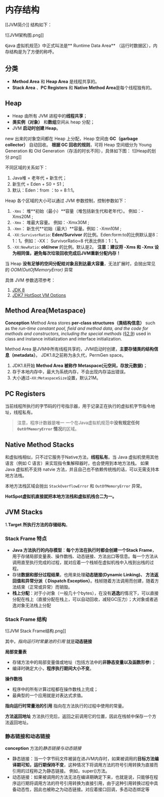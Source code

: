 # 内存结构
[[JVM简介]] 结构如下：

![[JVM架构图.png]]

《java 虚拟机规范》中正式叫法是** Runtime Data Area** （运行时数据区），内存结构是为了方便的称呼。

## 分类
- **Method Area** 和 **Heap Area** 是线程共享的。
- **Stack Area** 、**PC Registers** 和 **Native Method Area**是每个线程独有的。


## Heap
- Heap 由所有 JVM 进程中的**线程共享**；
- **类实例（对象）** 和**数组**空间从 heap 分配；
- JVM **启动时创建 Heap**。

new 出来的对象空间都在 Heap 上分配，Heap 空间由 **GC（garbage collector）** 自动回收。
**根据 GC 回收的规则**，可将 Heap 空间细分为 Young Generation 和 Old Generation（存活的时长不同），具体如下图：
![[Heap的划分.png]]

不同区域的关系如下：
1. Java堆 = 老年代 + 新生代；
2. 新生代 = Eden + S0 + S1；
3. 默认：Eden：from ：to = 8:1:1。

Heap 各个区域的大小可以通过 JVM 参数控制，控制参数如下：
1. `-Xms`： 堆**初始（最小）**容量（堆包括新生代和老年代）。 例如：-Xms20M ;
2. `-Xmx`： 堆最大容量。 例如：-Xmx30M ;
3. `-Xmn`： 新生代**初始（最大）**容量。例如：-Xmn10M  ;
4. `-XX:SurvivorRatio`: **Eden/Survivor** 的比例。Eden:form:to的比例默认是8：1：1。例如：-XX： SurvivorRatio=8 代表比例8：1：1。
5. `-XX:NewRatio`: **old/new** 的比例。默认是2。
**注意：建议将 -Xms 和 -Xmx 设为相同值，避免每次垃圾回收完成后JVM重新分配内存！**  

当 Heap **没有足够的空间分配给对象且到达最大容量**，无法扩展时，会抛出常见的 *OOM(OutOfMemoryError)* 异常

具体 JVM 参数选项参考：
1. [JDK 8](https://docs.oracle.com/javase/8/docs/technotes/tools/windows/java.html)
2. [JDK7 HotSpot VM Options](https://www.oracle.com/java/technologies/javase/vmoptions-jsp.html)

## Method Area(Metaspace)
**Conception**
Method Area stores **per-class structures（类结构信息）** such as the *run-time constant pool, field and method data, and the code for methods and constructors, including the special methods* ([§2.9](https://docs.oracle.com/javase/specs/jvms/se8/html/jvms-2.html#jvms-2.9 "2.9. Special Methods")) used in class and instance initialization and interface initialization.

Method Area 是JVM中所有线程共享的，JVM启动时创建，**主要存储类的结构信息（metadata）**。
JDK1.8之前称为永久代，PermGen space。
1. JDK1.8开始 **Method Area 被称作 Metaspace(元空间，存放元数据)**；
2. 存于本地内存中，最大为系统内存，不会出现内存溢出错误。
3. 大小通过`–XX:MetaspaceSize`设置，默认21M。


## PC Registers
当前线程所执行的字节码的行号指示器，用于记录正在执行的虚拟机字节指令地址，线程私有。

> 注意，程序计数器是唯一 一个在Java虚拟机规范中**没有规定任何 `OutOfMemoryError` 情况**的区域。

## Native Method Stacks
和虚拟栈相似，只不过它服务于Native方法，**线程私有**。当 Java 虚拟机使用其他语言（例如 C 语言）来实现指令集解释器时，也会使用到本地方法栈。
如果 Java 虚拟机不支持 natvie 方法，并且自己也不依赖传统栈的话，可以无需支持本地方法栈。

本地方法栈区域会抛出 `StackOverflowError` 和 `OutOfMemoryError` 异常。

**HotSpot虚拟机直接就把本地方法栈和虚拟机栈合二为一。**

## JVM Stacks
1.**Target**
**所执行方法的存储结构**。

### Stack Frame 特点
-  **Java 方法执行的内存模型**：**每个方法在执行时都会创建一个Stack Frame**，用于存储局部变量表、操作数栈、动态链接、方法出口等信息。每一个方法从调用直至执行完成的过程，就对应着一个栈帧在虚拟机栈中入栈到出栈的过程。
-   存储**数据和部分过程结果**，也用来处理**动态链接(Dynamic Linking)、 方法返回值和异常分派（ Dispatch Exception）**。栈帧随着方法调用而创建，随着方法结束（正常或异常）而销毁。
-   **栈上分配**：对于小对象（一般几十个bytes），在没有**逃逸**的情况下，可以直接分配在栈上（直接分配在栈上，可以自动回收，减轻GC压力）；大对象或者逃逸对象无法栈上分配

### Stack Frame 结构

![[JVM Stack Frame结构.png]]

其中，*指向运行时常量池的引用* 就是**动态链接**

**局部变量表**
-   存储方法中的局部变量值或地址（包括方法中的**非静态变量以及函数形参**）；
-   编译时确定大小，**程序执行期间大小不变**。

**操作数栈**
-   程序中的所有计算过程都在操作数栈上完成；
-   最典型的一个应用就是对表达式求值。

**指向运行时常量池的引用**
指向在方法执行的过程中使用的常量。  
  
**方法返回地址**
方法执行完后，返回之前调用它的位置，因此在栈帧中保存一个方法返回地址。

### 静态链接和动态链接
**conception**
方法的*静态链接与动态链接*

-   静态链接：当一个字节码文件被装在进JVM内存时，如果被调用的**目标方法编译期可知，运行期保持不变**，这种情况下将调用方法的符号引用转换为直接而引用的过程称之为静态链接。 例如，super()方法。
-   动态链接：如果被调用的方法无法在编译期确定下来，也就是说，只能够在程序运行期将调用方法的符号引用转换为直接引用，由于这种引用转换过程中具备动态性，因此也被称之为动态链接。对应着接口回调，多态动态绑定等